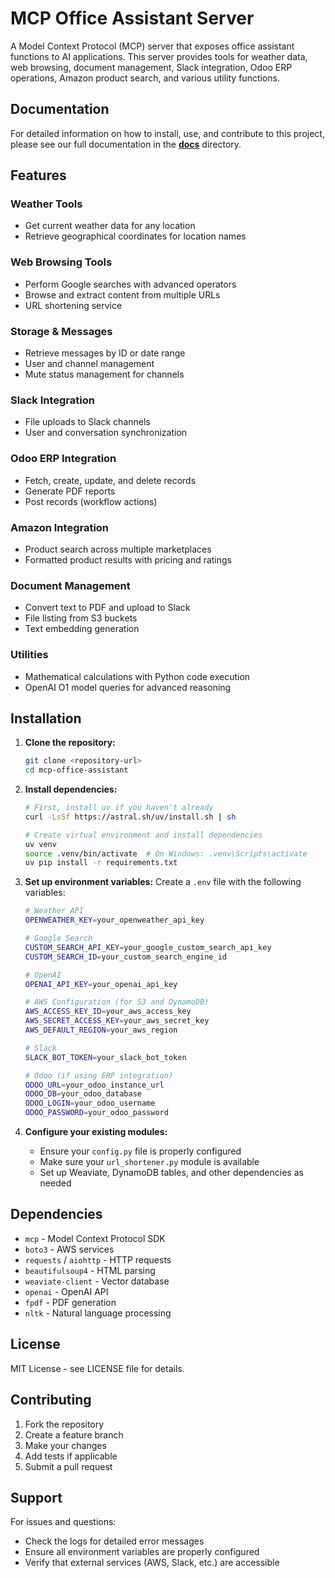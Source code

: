 # MCP Office Assistant Server

A Model Context Protocol (MCP) server that exposes office assistant functions to AI applications. This server provides tools for weather data, web browsing, document management, Slack integration, Odoo ERP operations, Amazon product search, and various utility functions.

## Documentation

For detailed information on how to install, use, and contribute to this project, please see our full documentation in the **[docs](docs/)** directory.

## Features

### Weather Tools
- Get current weather data for any location
- Retrieve geographical coordinates for location names

### Web Browsing Tools
- Perform Google searches with advanced operators
- Browse and extract content from multiple URLs
- URL shortening service

### Storage & Messages
- Retrieve messages by ID or date range
- User and channel management
- Mute status management for channels

### Slack Integration
- File uploads to Slack channels
- User and conversation synchronization

### Odoo ERP Integration
- Fetch, create, update, and delete records
- Generate PDF reports
- Post records (workflow actions)

### Amazon Integration
- Product search across multiple marketplaces
- Formatted product results with pricing and ratings

### Document Management
- Convert text to PDF and upload to Slack
- File listing from S3 buckets
- Text embedding generation

### Utilities
- Mathematical calculations with Python code execution
- OpenAI O1 model queries for advanced reasoning

## Installation

1. **Clone the repository:**
   ```bash
   git clone <repository-url>
   cd mcp-office-assistant
   ```

2. **Install dependencies:**
   ```bash
   # First, install uv if you haven't already
   curl -LsSf https://astral.sh/uv/install.sh | sh
   
   # Create virtual environment and install dependencies
   uv venv
   source .venv/bin/activate  # On Windows: .venv\Scripts\activate
   uv pip install -r requirements.txt
   ```

3. **Set up environment variables:**
   Create a `.env` file with the following variables:
   ```bash
   # Weather API
   OPENWEATHER_KEY=your_openweather_api_key
   
   # Google Search
   CUSTOM_SEARCH_API_KEY=your_google_custom_search_api_key
   CUSTOM_SEARCH_ID=your_custom_search_engine_id
   
   # OpenAI
   OPENAI_API_KEY=your_openai_api_key
   
   # AWS Configuration (for S3 and DynamoDB)
   AWS_ACCESS_KEY_ID=your_aws_access_key
   AWS_SECRET_ACCESS_KEY=your_aws_secret_key
   AWS_DEFAULT_REGION=your_aws_region
   
   # Slack
   SLACK_BOT_TOKEN=your_slack_bot_token
   
   # Odoo (if using ERP integration)
   ODOO_URL=your_odoo_instance_url
   ODOO_DB=your_odoo_database
   ODOO_LOGIN=your_odoo_username
   ODOO_PASSWORD=your_odoo_password
   ```

4. **Configure your existing modules:**
   - Ensure your `config.py` file is properly configured
   - Make sure your `url_shortener.py` module is available
   - Set up Weaviate, DynamoDB tables, and other dependencies as needed


## Dependencies

- `mcp` - Model Context Protocol SDK
- `boto3` - AWS services
- `requests` / `aiohttp` - HTTP requests
- `beautifulsoup4` - HTML parsing
- `weaviate-client` - Vector database
- `openai` - OpenAI API
- `fpdf` - PDF generation
- `nltk` - Natural language processing

## License

MIT License - see LICENSE file for details.

## Contributing

1. Fork the repository
2. Create a feature branch
3. Make your changes
4. Add tests if applicable
5. Submit a pull request

## Support

For issues and questions:
- Check the logs for detailed error messages
- Ensure all environment variables are properly configured
- Verify that external services (AWS, Slack, etc.) are accessible